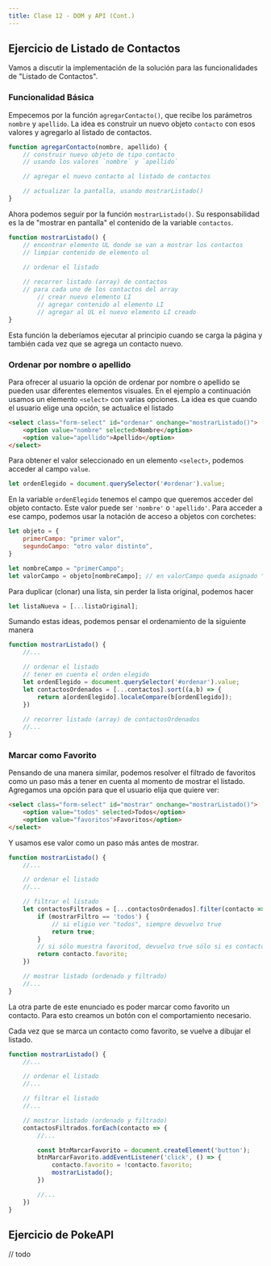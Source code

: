 ```yaml
---
title: Clase 12 - DOM y API (Cont.)
---
```


## Ejercicio de Listado de Contactos

Vamos a discutir la implementación de la solución para las funcionalidades de "Listado de Contactos".

### Funcionalidad Básica

Empecemos por la función `agregarContacto()`, que recibe los parámetros `nombre` y `apellido`. La idea es construir un nuevo objeto `contacto` con esos valores y agregarlo al listado de contactos.

```js
function agregarContacto(nombre, apellido) {
	// construir nuevo objeto de tipo contacto
	// usando los valores `nombre` y `apellido`

	// agregar el nuevo contacto al listado de contactos

	// actualizar la pantalla, usando mostrarListado()
}
```

Ahora podemos seguir por la función `mostrarListado()`. Su responsabilidad es la de "mostrar en pantalla" el contenido de la variable `contactos`.

```js
function mostrarListado() {
	// encontrar elemento UL donde se van a mostrar los contactos
	// limpiar contenido de elemento ul

	// ordenar el listado
	
	// recorrer listado (array) de contactos
	// para cada uno de los contactos del array
		// crear nuevo elemento LI
		// agregar contenido al elemento LI
		// agregar al UL el nuevo elemento LI creado
}
```

Esta función la deberíamos ejecutar al principio cuando se carga la página y también cada vez que se agrega un contacto nuevo.

### Ordenar por nombre o apellido

Para ofrecer al usuario la opción de ordenar por nombre o apellido se pueden usar diferentes elementos visuales. En el ejemplo a continuación usamos un elemento `<select>` con varias opciones. La idea es que cuando el usuario elige una opción, se actualice el listado

```html
<select class="form-select" id="ordenar" onchange="mostrarListado()">
	<option value="nombre" selected>Nombre</option>
	<option value="apellido">Apellido</option>
</select>
```

Para obtener el valor seleccionado en un elemento `<select>`, podemos acceder al campo `value`.

```js
let ordenElegido = document.querySelector('#ordenar').value;
```

En la variable `ordenElegido` tenemos el campo que queremos acceder del objeto contacto. Este valor puede ser `'nombre'` o `'apellido'`. Para acceder a ese campo, podemos usar la notación de acceso a objetos con corchetes:

```js
let objeto = {
	primerCampo: "primer valor",
	segundoCampo: "otro valor distinto",
}

let nombreCampo = "primerCampo";
let valorCampo = objeto[nombreCampo]; // en valorCampo queda asignado "primer valor"
```

Para duplicar (clonar) una lista, sin perder la lista original, podemos hacer

```js
let listaNueva = [...listaOriginal];
```

Sumando estas ideas, podemos pensar el ordenamiento de la siguiente manera

```js {hl_lines=[5,11]}
function mostrarListado() {
	//...

	// ordenar el listado
	// tener en cuenta el orden elegido
	let ordenElegido = document.querySelector('#ordenar').value;
	let contactosOrdenados = [...contactos].sort((a,b) => {
		return a[ordenElegido].localeCompare(b[ordenElegido]);
	})
	
	// recorrer listado (array) de contactosOrdenados
	//...
}
```

### Marcar como Favorito

Pensando de una manera similar, podemos resolver el filtrado de favoritos como un paso más a tener en cuenta al momento de mostrar el listado. Agregamos una opción para que el usuario elija que quiere ver:

```html
<select class="form-select" id="mostrar" onchange="mostrarListado()">
	<option value="todos" selected>Todos</option>
	<option value="favoritos">Favoritos</option>
</select>
```

Y usamos ese valor como un paso más antes de mostrar.

```js {hl_lines=[7]}
function mostrarListado() {
	//...

	// ordenar el listado
	//...

	// filtrar el listado
	let contactosFiltrados = [...contactosOrdenados].filter(contacto => {
		if (mostrarFiltro == 'todos') {
			// si eligio ver "todos", siempre devuelvo true
			return true; 
		}
		// si sólo muestra favoritod, devuelvo true sólo si es contacto favorito
		return contacto.favorito; 
	})

	// mostrar listado (ordenado y filtrado)
	//...
}
```

La otra parte de este enunciado es poder marcar como favorito un contacto. Para esto creamos un botón con el comportamiento necesario.

Cada vez que se marca un contacto como favorito, se vuelve a dibujar el listado.

```js {hl_lines=["15-18"]}
function mostrarListado() {
	//...

	// ordenar el listado
	//...

	// filtrar el listado
	//...

	// mostrar listado (ordenado y filtrado)
	contactosFiltrados.forEach(contacto => {
		//...

		const btnMarcarFavorito = document.createElement('button');
		btnMarcarFavorito.addEventListener('click', () => {
			contacto.favorito = !contacto.favorito;
			mostrarListado();
		})

		//...
	})
}
```

## Ejercicio de PokeAPI

// todo